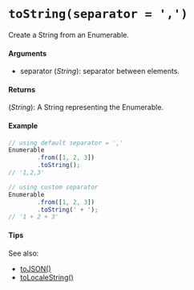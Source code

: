 # `toString(separator = ',')`

Create a String from an Enumerable.

#### Arguments

- separator (*String*): separator between elements.

#### Returns

(*String*): A String representing the Enumerable.

#### Example

```js
// using default separator = ','
Enumerable
        .from([1, 2, 3])
        .toString();
// '1,2,3'

// using custom separator
Enumerable
        .from([1, 2, 3])
        .toString(' + ');
// '1 + 2 + 3'
```

#### Tips

See also:
- [toJSON()](/ToJSON.md)
- [toLocaleString()](/ToLocaleString.md)
